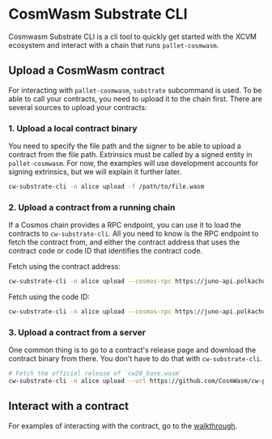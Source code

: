 # CosmWasm Substrate CLI

Cosmwasm Substrate CLI is a cli tool to quickly get started with the XCVM ecosystem and
interact with a chain that runs `pallet-cosmwasm`.

## Upload a CosmWasm contract

For interacting with `pallet-cosmwasm`, `substrate` subcommand is used. To be able
to call your contracts, you need to upload it to the chain first. There are several
sources to upload your contracts:

### 1. Upload a local contract binary

You need to specify the file path and the signer to be able to upload a contract
from the file path. Extrinsics must be called by a signed entity in `pallet-cosmwasm`.
For now, the examples will use development accounts for signing extrinsics, but
we will explain it further later.

```sh
cw-substrate-cli -n alice upload -f /path/to/file.wasm
```

### 2. Upload a contract from a running chain

If a Cosmos chain provides a RPC endpoint, you can use it to load the contracts
to `cw-substrate-cli`. All you need to know is the RPC endpoint to fetch the
contract from, and either the contract address that uses the contract code
or code ID that identifies the contract code.

Fetch using the contract address:
```sh
cw-substrate-cli -n alice upload --cosmos-rpc https://juno-api.polkachu.com --contract juno19rqljkh95gh40s7qdx40ksx3zq5tm4qsmsrdz9smw668x9zdr3lqtg33mf
```

Fetch using the code ID:
```sh
cw-substrate-cli -n alice upload --cosmos-rpc https://juno-api.polkachu.com --code-id 1
```

### 3. Upload a contract from a server

One common thing is to go to a contract's release page and download the contract
binary from there. You don't have to do that with `cw-substrate-cli`.

```sh
# Fetch the official release of `cw20_base.wasm`
cw-substrate-cli -n alice upload --url https://github.com/CosmWasm/cw-plus/releases/download/v1.0.1/cw20_base.wasm
```

## Interact with a contract

For examples of interacting with the contract, go to the [walkthrough](./cw-substrate-cli/walkthrough.md).
